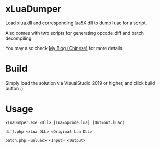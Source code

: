 # xLuaDumper
Load xlua.dll and corresponding lua5X.dll to dump luac for a script.

Also comes with two scripts for generating opcode diff and batch decompiling.

You may also check [My Blog (Chinese)](https://blog.berd.moe/archives/xlua-reverse-note/) for more details.

# Build
Simply load the solution via VisualStudio 2019 or higher, and click build button :)

# Usage
```shell
xLuaDumper.exe <Dll> [Lua=opcode.lua] [Out=out.luac]

diff.php <xLua DLL> <Original Lua DLL>

batch.php <unluac> <Input> <Output>
```
